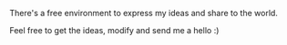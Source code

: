 There's a free environment to express my ideas and share to the world. 

Feel free to get the ideas, modify and send me a hello :)
